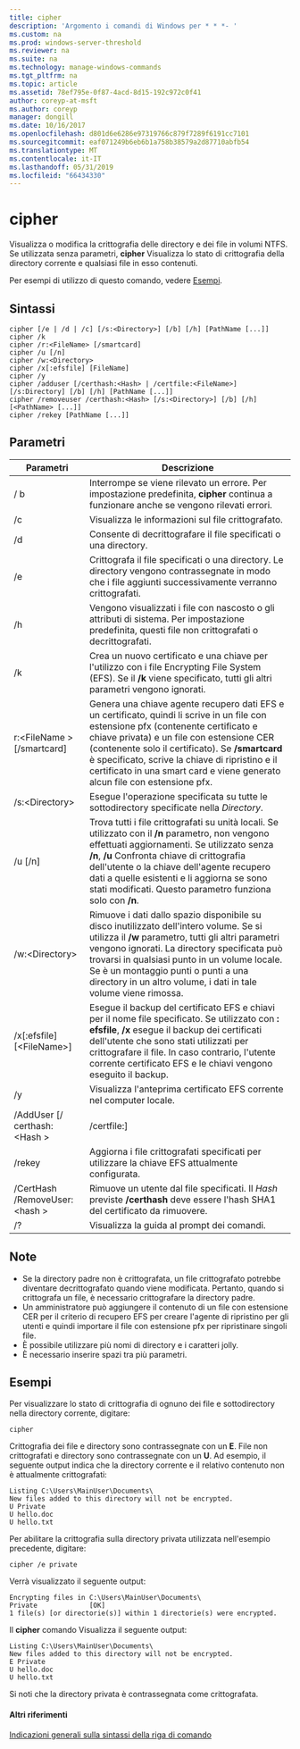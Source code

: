 ```yaml
---
title: cipher
description: 'Argomento i comandi di Windows per * * *- '
ms.custom: na
ms.prod: windows-server-threshold
ms.reviewer: na
ms.suite: na
ms.technology: manage-windows-commands
ms.tgt_pltfrm: na
ms.topic: article
ms.assetid: 78ef795e-0f87-4acd-8d15-192c972c0f41
author: coreyp-at-msft
ms.author: coreyp
manager: dongill
ms.date: 10/16/2017
ms.openlocfilehash: d801d6e6286e97319766c879f7289f6191cc7101
ms.sourcegitcommit: eaf071249b6eb6b1a758b38579a2d87710abfb54
ms.translationtype: MT
ms.contentlocale: it-IT
ms.lasthandoff: 05/31/2019
ms.locfileid: "66434330"
---
```

# <a name="cipher"></a>cipher



Visualizza o modifica la crittografia delle directory e dei file in volumi NTFS. Se utilizzata senza parametri, **cipher** Visualizza lo stato di crittografia della directory corrente e qualsiasi file in esso contenuti.

Per esempi di utilizzo di questo comando, vedere [Esempi](#BKMK_examples).

## <a name="syntax"></a>Sintassi

```
cipher [/e | /d | /c] [/s:<Directory>] [/b] [/h] [PathName [...]]
cipher /k
cipher /r:<FileName> [/smartcard]
cipher /u [/n]
cipher /w:<Directory>
cipher /x[:efsfile] [FileName]
cipher /y
cipher /adduser [/certhash:<Hash> | /certfile:<FileName>] [/s:Directory] [/b] [/h] [PathName [...]]
cipher /removeuser /certhash:<Hash> [/s:<Directory>] [/b] [/h] [<PathName> [...]]
cipher /rekey [PathName [...]]
```

## <a name="parameters"></a>Parametri

|          Parametri           |                                                                                                                                                   Descrizione                                                                                                                                                    |
|-------------------------------|------------------------------------------------------------------------------------------------------------------------------------------------------------------------------------------------------------------------------------------------------------------------------------------------------------------|
|              / b               |                                                                                                    Interrompe se viene rilevato un errore. Per impostazione predefinita, **cipher** continua a funzionare anche se vengono rilevati errori.                                                                                                    |
|              /c               |                                                                                                                                   Visualizza le informazioni sul file crittografato.                                                                                                                                    |
|              /d               |                                                                                                                                   Consente di decrittografare il file specificati o una directory.                                                                                                                                   |
|              /e               |                                                                                          Crittografa il file specificati o una directory. Le directory vengono contrassegnate in modo che i file aggiunti successivamente verranno crittografati.                                                                                           |
|              /h               |                                                                                                     Vengono visualizzati i file con nascosto o gli attributi di sistema. Per impostazione predefinita, questi file non crittografati o decrittografati.                                                                                                     |
|              /k               |                                                                            Crea un nuovo certificato e una chiave per l'utilizzo con i file Encrypting File System (EFS). Se il **/k** viene specificato, tutti gli altri parametri vengono ignorati.                                                                            |
|  r:\<FileName > [/smartcard]  |   Genera una chiave agente recupero dati EFS e un certificato, quindi li scrive in un file con estensione pfx (contenente certificato e chiave privata) e un file con estensione CER (contenente solo il certificato). Se **/smartcard** è specificato, scrive la chiave di ripristino e il certificato in una smart card e viene generato alcun file con estensione pfx.   |
|        /s:\<Directory>        |                                                                                                               Esegue l'operazione specificata su tutte le sottodirectory specificate nella *Directory*.                                                                                                               |
|            /u [/n]            |  Trova tutti i file crittografati su unità locali. Se utilizzato con il **/n** parametro, non vengono effettuati aggiornamenti. Se utilizzato senza **/n**, **/u** Confronta chiave di crittografia dell'utente o la chiave dell'agente recupero dati a quelle esistenti e li aggiorna se sono stati modificati. Questo parametro funziona solo con **/n**.  |
|        /w:\<Directory>        | Rimuove i dati dallo spazio disponibile su disco inutilizzato dell'intero volume. Se si utilizza il **/w** parametro, tutti gli altri parametri vengono ignorati. La directory specificata può trovarsi in qualsiasi punto in un volume locale. Se è un montaggio punti o punti a una directory in un altro volume, i dati in tale volume viene rimossa. |
|  /x[:efsfile] [\<FileName>]   |                                 Esegue il backup del certificato EFS e chiavi per il nome file specificato. Se utilizzato con **: efsfile**, **/x** esegue il backup dei certificati dell'utente che sono stati utilizzati per crittografare il file. In caso contrario, l'utente corrente certificato EFS e le chiavi vengono eseguito il backup.                                 |
|              /y               |                                                                                                                      Visualizza l'anteprima certificato EFS corrente nel computer locale.                                                                                                                      |
|  /AddUser [/ certhash:\<Hash >  |                                                                                                                                              /certfile:<FileName>]                                                                                                                                               |
|            /rekey             |                                                                                                                 Aggiorna i file crittografati specificati per utilizzare la chiave EFS attualmente configurata.                                                                                                                 |
| /CertHash /RemoveUser:\<hash > |                                                                                       Rimuove un utente dal file specificati. Il *Hash* previste **/certhash** deve essere l'hash SHA1 del certificato da rimuovere.                                                                                       |
|              /?               |                                                                                                                                       Visualizza la guida al prompt dei comandi.                                                                                                                                       |

## <a name="remarks"></a>Note

-   Se la directory padre non è crittografata, un file crittografato potrebbe diventare decrittografato quando viene modificata. Pertanto, quando si crittografa un file, è necessario crittografare la directory padre.
-   Un amministratore può aggiungere il contenuto di un file con estensione CER per il criterio di recupero EFS per creare l'agente di ripristino per gli utenti e quindi importare il file con estensione pfx per ripristinare singoli file.
-   È possibile utilizzare più nomi di directory e i caratteri jolly.
-   È necessario inserire spazi tra più parametri.

## <a name="BKMK_examples"></a>Esempi

Per visualizzare lo stato di crittografia di ognuno dei file e sottodirectory nella directory corrente, digitare:
```
cipher
```
Crittografia dei file e directory sono contrassegnate con un **E**. File non crittografati e directory sono contrassegnate con un **U**. Ad esempio, il seguente output indica che la directory corrente e il relativo contenuto non è attualmente crittografati:
```
Listing C:\Users\MainUser\Documents\
New files added to this directory will not be encrypted.
U Private
U hello.doc
U hello.txt
```
Per abilitare la crittografia sulla directory privata utilizzata nell'esempio precedente, digitare:
```
cipher /e private
```
Verrà visualizzato il seguente output:
```
Encrypting files in C:\Users\MainUser\Documents\
Private             [OK]
1 file(s) [or directorie(s)] within 1 directorie(s) were encrypted.
```
Il **cipher** comando Visualizza il seguente output:
```
Listing C:\Users\MainUser\Documents\
New files added to this directory will not be encrypted.
E Private
U hello.doc
U hello.txt
```
Si noti che la directory privata è contrassegnata come crittografata.

#### <a name="additional-references"></a>Altri riferimenti

[Indicazioni generali sulla sintassi della riga di comando](command-line-syntax-key.md)